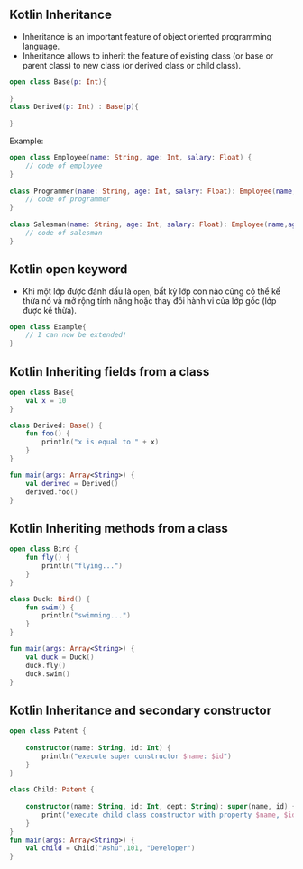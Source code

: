 
## Kotlin Inheritance
- Inheritance is an important feature of object oriented programming language.
- Inheritance allows to inherit the feature of existing class (or base or parent class) to new class (or derived class or child class).

```kotlin
open class Base(p: Int){  
  
}  
class Derived(p: Int) : Base(p){  
  
}  
```

Example:
```kotlin
open class Employee(name: String, age: Int, salary: Float) {  
    // code of employee  
}  
  
class Programmer(name: String, age: Int, salary: Float): Employee(name,age,salary) {  
    // code of programmer  
}  
  
class Salesman(name: String, age: Int, salary: Float): Employee(name,age,salary) {  
    // code of salesman  
}  
```


## Kotlin open keyword
- Khi một lớp được đánh dấu là `open`, bất kỳ lớp con nào cũng có thể kế thừa nó và mở rộng tính năng hoặc thay đổi hành vi của lớp gốc (lớp được kế thừa).
```kotlin
open class Example{  
    // I can now be extended!  
}  
```

## Kotlin Inheriting fields from a class
```kotlin
open class Base{  
    val x = 10  
}  

class Derived: Base() {  
    fun foo() {  
        println("x is equal to " + x)  
    }  
}  

fun main(args: Array<String>) {  
    val derived = Derived()  
    derived.foo()   
}  
```

## Kotlin Inheriting methods from a class
```kotlin
open class Bird {  
    fun fly() {  
        println("flying...")  
    }  
}  

class Duck: Bird() {  
    fun swim() {  
        println("swimming...")  
    }  
}  

fun main(args: Array<String>) {  
    val duck = Duck()  
    duck.fly()   
    duck.swim()  
}  
```

## Kotlin Inheritance and secondary constructor
```kotlin
open class Patent {  
  
    constructor(name: String, id: Int) {  
        println("execute super constructor $name: $id")  
    }  
}  
  
class Child: Patent {  
  
    constructor(name: String, id: Int, dept: String): super(name, id) {  
        print("execute child class constructor with property $name, $id, $dept")  
    }  
}  
fun main(args: Array<String>) {  
    val child = Child("Ashu",101, "Developer")  
}  
```









